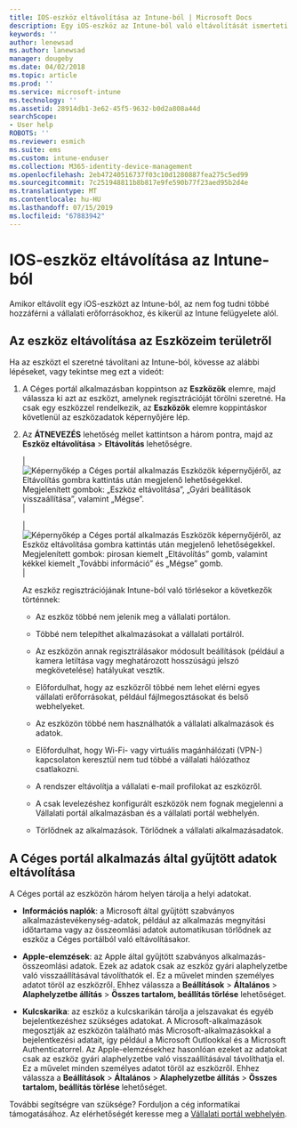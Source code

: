 ```yaml
---
title: IOS-eszköz eltávolítása az Intune-ból | Microsoft Docs
description: Egy iOS-eszköz az Intune-ból való eltávolítását ismerteti
keywords: ''
author: lenewsad
ms.author: lanewsad
manager: dougeby
ms.date: 04/02/2018
ms.topic: article
ms.prod: ''
ms.service: microsoft-intune
ms.technology: ''
ms.assetid: 28914db1-3e62-45f5-9632-b0d2a808a44d
searchScope:
- User help
ROBOTS: ''
ms.reviewer: esmich
ms.suite: ems
ms.custom: intune-enduser
ms.collection: M365-identity-device-management
ms.openlocfilehash: 2eb47240516737f03c10d1280887fea275c5ed99
ms.sourcegitcommit: 7c251948811b8b817e9fe590b77f23aed95b2d4e
ms.translationtype: MT
ms.contentlocale: hu-HU
ms.lasthandoff: 07/15/2019
ms.locfileid: "67883942"
---
```

# <a name="remove-your-ios-device-from-intune"></a>IOS-eszköz eltávolítása az Intune-ból

Amikor eltávolít egy iOS-eszközt az Intune-ból, az nem fog tudni többé hozzáférni a vállalati erőforrásokhoz, és kikerül az Intune felügyelete alól.


## <a name="removing-the-device-from-my-devices"></a>Az eszköz eltávolítása az Eszközeim területről

Ha az eszközt el szeretné távolítani az Intune-ból, kövesse az alábbi lépéseket, vagy tekintse meg ezt a videót:


1. A Céges portál alkalmazásban koppintson az **Eszközök** elemre, majd válassza ki azt az eszközt, amelynek regisztrációját törölni szeretné. Ha csak egy eszközzel rendelkezik, az **Eszközök** elemre koppintáskor követlenül az eszközadatok képernyőjére lép.

2. Az **ÁTNEVEZÉS** lehetőség mellet kattintson a három pontra, majd az **Eszköz eltávolítása** > **Eltávolítás** lehetőségre.  

    |![Képernyőkép a Céges portál alkalmazás Eszközök képernyőjéről, az Eltávolítás gombra kattintás után megjelenő lehetőségekkel. Megjelenített gombok: „Eszköz eltávolítása”, „Gyári beállítások visszaállítása”, valamint „Mégse”.](/intune-user-help/media/cp_ios_unenroll_after_1804_001.png)|

    |![Képernyőkép a Céges portál alkalmazás Eszközök képernyőjéről, az Eszköz eltávolítása gombra kattintás után megjelenő lehetőségekkel. Megjelenített gombok: pirosan kiemelt „Eltávolítás” gomb, valamint kékkel kiemelt „További információ” és „Mégse” gomb.](/intune-user-help/media/cp_ios_unenroll_after_1804_002.png)|


    Az eszköz regisztrációjának Intune-ból való törlésekor a következők történnek:

    - Az eszköz többé nem jelenik meg a vállalati portálon.

    - Többé nem telepíthet alkalmazásokat a vállalati portálról.

    - Az eszközön annak regisztrálásakor módosult beállítások (például a kamera letiltása vagy meghatározott hosszúságú jelszó megkövetelése) hatályukat vesztik.

    - Előfordulhat, hogy az eszközről többé nem lehet elérni egyes vállalati erőforrásokat, például fájlmegosztásokat és belső webhelyeket.

    - Az eszközön többé nem használhatók a vállalati alkalmazások és adatok.

    - Előfordulhat, hogy Wi-Fi- vagy virtuális magánhálózati (VPN-) kapcsolaton keresztül nem tud többé a vállalati hálózathoz csatlakozni.

    - A rendszer eltávolítja a vállalati e-mail profilokat az eszközről.

    - A csak levelezéshez konfigurált eszközök nem fognak megjelenni a Vállalati portál alkalmazásban és a vállalati portál webhelyén.

    - Törlődnek az alkalmazások. Törlődnek a vállalati alkalmazásadatok.

## <a name="removing-data-collected-by-the-company-portal-app"></a>A Céges portál alkalmazás által gyűjtött adatok eltávolítása

A Céges portál az eszközön három helyen tárolja a helyi adatokat.

- **Információs naplók**: a Microsoft által gyűjtött szabványos alkalmazástevékenység-adatok, például az alkalmazás megnyitási időtartama vagy az összeomlási adatok automatikusan törlődnek az eszköz a Céges portálból való eltávolításakor.

- **Apple-elemzések**: az Apple által gyűjtött szabványos alkalmazás-összeomlási adatok. Ezek az adatok csak az eszköz gyári alaphelyzetbe való visszaállításával távolíthatók el. Ez a művelet minden személyes adatot töröl az eszközről. Ehhez válassza a **Beállítások** > **Általános** > **Alaphelyzetbe állítás** > **Összes tartalom, beállítás törlése** lehetőséget.

- **Kulcskarika**: az eszköz a kulcskarikán tárolja a jelszavakat és egyéb bejelentkezéshez szükséges adatokat. A Microsoft-alkalmazások megosztják az eszközön található más Microsoft-alkalmazásokkal a bejelentkezési adatait, így például a Microsoft Outlookkal és a Microsoft Authenticatorrel. Az Apple-elemzésekhez hasonlóan ezeket az adatokat csak az eszköz gyári alaphelyzetbe való visszaállításával távolíthatja el. Ez a művelet minden személyes adatot töröl az eszközről. Ehhez válassza a **Beállítások** > **Általános** > **Alaphelyzetbe állítás** > **Összes tartalom, beállítás törlése** lehetőséget.


További segítségre van szüksége? Forduljon a cég informatikai támogatásához. Az elérhetőségét keresse meg a [Vállalati portál webhelyén](https://go.microsoft.com/fwlink/?linkid=2010980).
